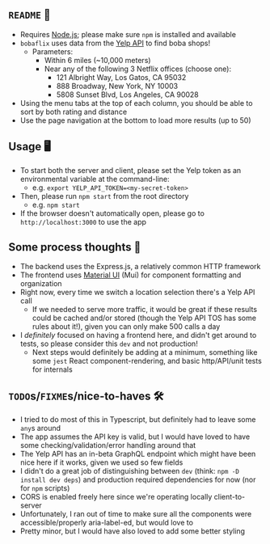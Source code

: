 ## `README` 📖
- Requires [Node.js](https://nodejs.org/en); please make sure `npm` is installed and available
- `bobaflix` uses data from the [Yelp API](https://docs.developer.yelp.com/reference/v3_business_search) to find boba shops!
  - Parameters:
    - Within 6 miles (~10,000 meters)
    - Near any of the following 3 Netflix offices (choose one):
        - 121 Albright Way, Los Gatos, CA 95032
        - 888 Broadway, New York, NY 10003
        - 5808 Sunset Blvd, Los Angeles, CA 90028
- Using the menu tabs at the top of each column, you should be able to sort by both rating and distance
- Use the page navigation at the bottom to load more results (up to 50)

## Usage 🖥️
- To start both the server and client, please set the Yelp token as an environmental variable at the command-line:
  - e.g. `export YELP_API_TOKEN=<my-secret-token>`
- Then, please run `npm start` from the root directory
  - e.g. `npm start`
- If the browser doesn't automatically open, please go to `http://localhost:3000` to use the app

## Some process thoughts 🧠
- The backend uses the Express.js, a relatively common HTTP framework
- The frontend uses [Material UI](https://mui.com/) (Mui) for component formatting and organization
- Right now, every time we switch a location selection there's a Yelp API call
  - If we needed to serve more traffic, it would be great if these results could be cached and/or stored (though the Yelp API TOS has some rules about it!), given you can only make 500 calls a day 
- I _definitely_ focused on having a frontend here, and didn't get around to tests, so please consider this `dev` and not production!
  - Next steps would definitely be adding at a minimum, something like some `jest` React component-rendering, and basic http/API/unit tests for internals
  
## `TODO`s/`FIXME`s/nice-to-haves 🛠️
- I tried to do most of this in Typescript, but definitely had to leave some `any`s around
- The app assumes the API key is valid, but I would have loved to have some checking/validation/error handling around that
- The Yelp API has an in-beta GraphQL endpoint which might have been nice here if it works, given we used so few fields
- I didn't do a great job of distinguishing between `dev` (think: `npm -D install dev deps`) and production required dependencies for now (nor for `npm` scripts)
- CORS is enabled freely here since we're operating locally client-to-server
- Unfortunately, I ran out of time to make sure all the components were accessible/properly aria-label-ed, but would love to
- Pretty minor, but I would have also loved to add some better styling